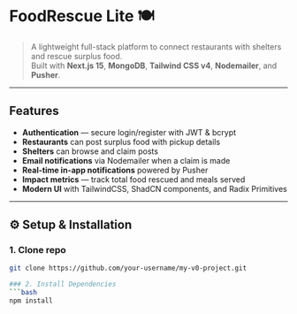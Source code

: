 # FoodRescue Lite 🍽️

> A lightweight full-stack platform to connect restaurants with shelters and rescue surplus food.  
Built with **Next.js 15**, **MongoDB**, **Tailwind CSS v4**, **Nodemailer**, and **Pusher**.

---

## Features

-  **Authentication** — secure login/register with JWT & bcrypt
-  **Restaurants** can post surplus food with pickup details
-  **Shelters** can browse and claim posts
-  **Email notifications** via Nodemailer when a claim is made
-  **Real-time in-app notifications** powered by Pusher
-  **Impact metrics** — track total food rescued and meals served
-  **Modern UI** with TailwindCSS, ShadCN components, and Radix Primitives

---
## ⚙️ Setup & Installation

### 1. Clone repo
```bash
git clone https://github.com/your-username/my-v0-project.git

### 2. Install Dependencies
```bash
npm install
